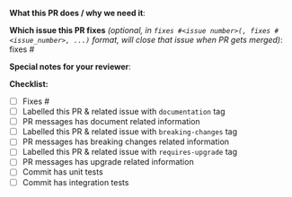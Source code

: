 <!--  Thanks for sending a pull request!  Here are some tips for you -->

**What this PR does / why we need it**:

**Which issue this PR fixes** *(optional, in `fixes #<issue number>(, fixes #<issue_number>, ...)` format, will close that issue when PR gets merged)*: fixes #

**Special notes for your reviewer**:

**Checklist:**
- [ ]   Fixes #<issue number>
- [ ]   Labelled this PR & related issue with `documentation` tag
- [ ]   PR messages has document related information
- [ ]   Labelled this PR & related issue with `breaking-changes` tag
- [ ]   PR messages has breaking changes related information
- [ ]   Labelled this PR & related issue with `requires-upgrade` tag
- [ ]   PR messages has upgrade related information
- [ ]   Commit has unit tests
- [ ]   Commit has integration tests